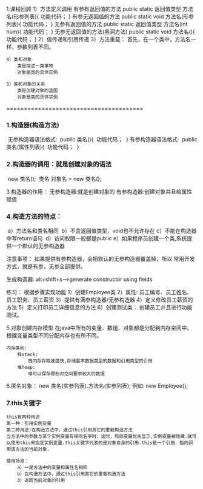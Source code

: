  

1.课程回顾
	1）方法定义调用
		有参有返回值的方法
		public static 返回值类型 方法名(形参列表){
			功能代码；
		}
		有参无返回值的方法
		public static void 方法名(形参列表){
			功能代码；
		}
		无参有返回值的方法
		public static 返回值类型 方法名(int num){
			功能代码；
		}
		无参无返回值的方法(黑洞方法)
		public static void 方法名(){
			功能代码；
		}
	2）值传递和引用传递
	3）方法重载：
		首先，在一个类中，方法名一样，参数列表不同。
		

	4）类和对象
		类是描述一类事物
		对象是类的具体实例
	
	5）类和对象的关系
		类是创建对象的蓝图
		对象是类的具体实例
=======================================

### 1.构造器(构造方法)

​	无参构造器语法格式:
​			public 类名(){
​				功能代码；
​			}
​	有参构造器语法格式:
​			public 类名(属性列表){
​				功能代码；
​			}

### 2.构造器的调用：就是创建对象的语法

​	 new 类名();
​	 类名 对象名  = new 类名();

3.构造器的作用：
	 无参构造器:就是创建对象的
	 有参构造器:创建对象并且给属性赋值

### 4.构造方法的特点：

​	a）方法名和类名相同
​	b）不含返回值类型，void也不允许存在
​	c）不能在构造器中写return语句
​	d）访问权限一般都是public
​	e）如果程序员创建一个类,系统提供一个默认的无参构造器

注意事项：
	如果提供有参构造器，会把默认的无参构造器覆盖掉，所以
	常用开发方式，就是有参，无参全部提供。

生成构造器:
	alt+shift+s-->generate constructor using fields

练习：
	根据步骤实现功能
	1）创建Employee类
	2）属性:
		员工编号、员工姓名、员工职务、员工薪资
	3）提供有满参构造器/无参构造器
	4）定义修改员工薪资的方法
	5）定义打印员工详细信息的方法
	6）创建测试类：
		创建员工并且进行功能测试。

5.对象创建内存模型
	在java中所有的变量、数组、对象都是分配到内存空间中。
	根据变量类型不同分配内存也有所不同。

	内存类别:
		栈stack:
			栈内存存取速度快,存储基本数据类型的数据和引用类型的引用
		堆heap:
			堆可以保存哪些对空间要求较大的数据

6.匿名对象： 
	new 类名(实参列表).方法名(实参列表);
	例如:
	new Employee();

###  7.this关键字

 	this有两种用途
	第一种：引用实例变量
	第二种用途:在构造方法中，通过this引用其它的重载构造方法
	当方法中的参数与某个实例变量有相同名字时，这时，局部变量优先显示,实例变量被隐藏.就可以使用this来指定实例变量.this关键字代表的是对象自身的引用.this是一个引用，指向调用该方法的当前对象.

	使用场景：
		a）一是方法中的变量和属性名相同
		b）在构造方法中，通过this引用其它的重载构造方法
		3）返回当前对象的引用